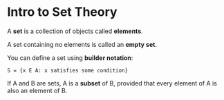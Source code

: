 # Intro to Set Theory

A **set** is a collection of objects called **elements**.

A set containing no elements is called an **empty set**.

You can define a set using **builder notation**:

`S = {x E A: x satisfies some condition}`

If A and B are sets, A is a **subset** of B, provided that every element of A is also an element of B.